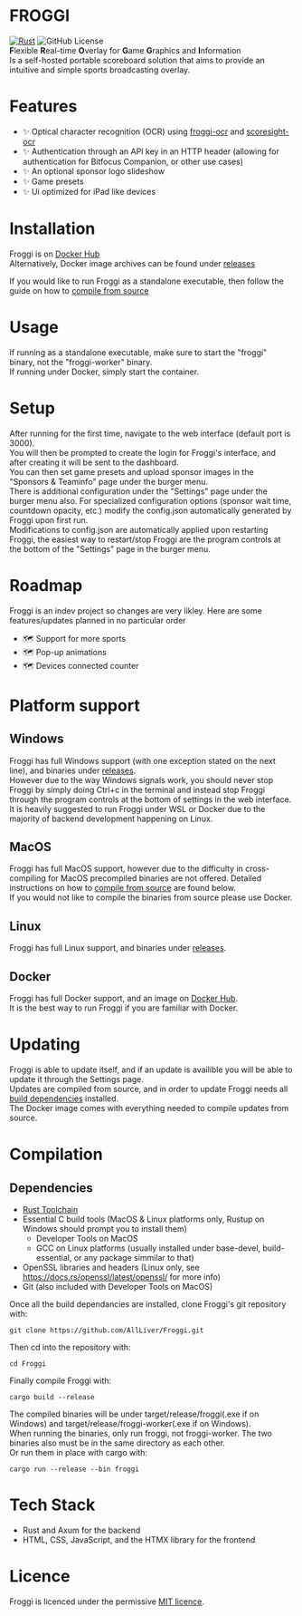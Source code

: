# FROGGI
[![Rust](https://github.com/AllLiver/Froggi/actions/workflows/rust.yml/badge.svg)](https://github.com/AllLiver/Froggi/actions/workflows/rust.yml)
![GitHub License](https://img.shields.io/github/license/allliver/froggi)  
**F**lexible **R**eal-time **O**verlay for **G**ame **G**raphics and **I**nformation  
Is a self-hosted portable scoreboard solution that aims to provide an intuitive and simple sports broadcasting overlay.

# Features
 - ✨ Optical character recognition (OCR) using [froggi-ocr](https://github.com/AllLiver/froggi-ocr) and [scoresight-ocr](https://github.com/locaal-ai/scoresight)
 - ✨ Authentication through an API key in an HTTP header (allowing for authentication for Bitfocus Companion, or other use cases)
 - ✨ An optional sponsor logo slideshow
 - ✨ Game presets
 - ✨ Ui optimized for iPad like devices

# Installation
Froggi is on [Docker Hub](https://hub.docker.com/repository/docker/allliver/froggi/general)  
Alternatively, Docker image archives can be found under [releases](https://github.com/AllLiver/Froggi/releases)  
  
If you would like to run Froggi as a standalone executable, then follow the guide on how to [compile from source](https://github.com/AllLiver/Froggi/tree/main?tab=readme-ov-file#compilation)

# Usage
If running as a standalone executable, make sure to start the "froggi" binary, not the "froggi-worker" binary.  
If running under Docker, simply start the container.  

# Setup
After running for the first time, navigate to the web interface (default port is 3000).  
You will then be prompted to create the login for Froggi's interface, and after creating it will be sent to the dashboard.  
You can then set game presets and upload sponsor images in the "Sponsors & Teaminfo" page under the burger menu.  
There is additional configuration under the "Settings" page under the burger menu also. For specialized configuration options (sponsor wait time, countdown opacity, etc.) modify the config.json automatically generated by Froggi upon first run.  
Modifications to config.json are automatically applied upon restarting Froggi, the easiest way to restart/stop Froggi are the program controls at the bottom of the "Settings" page in the burger menu.  

# Roadmap
Froggi is an indev project so changes are very likley.
Here are some features/updates planned in no particular order
 - 🗺️ Support for more sports
 - 🗺️ Pop-up animations
 - 🗺️ Devices connected counter

# Platform support
## Windows
Froggi has full Windows support (with one exception stated on the next line), and binaries under [releases](https://github.com/AllLiver/Froggi/releases).  
However due to the way Windows signals work, you should never stop Froggi by simply doing Ctrl+c in the terminal and instead stop Froggi through the program controls at the bottom of settings in the web interface.  
It is heavily suggested to run Froggi under WSL or Docker due to the majority of backend development happening on Linux.  

## MacOS
Froggi has full MacOS support, however due to the difficulty in cross-compiling for MacOS precompiled binaries are not offered. Detailed instructions on how to [compile from source](https://github.com/AllLiver/Froggi/tree/main?tab=readme-ov-file#compilation) are found below.  
If you would not like to compile the binaries from source please use Docker.

## Linux
Froggi has full Linux support, and binaries under [releases](https://github.com/AllLiver/Froggi/releases).

## Docker
Froggi has full Docker support, and an image on [Docker Hub](https://hub.docker.com/repository/docker/allliver/froggi/general).  
It is the best way to run Froggi if you are familiar with Docker.  

# Updating
Froggi is able to update itself, and if an update is availible you will be able to update it through the Settings page.  
Updates are compiled from source, and in order to update Froggi needs all [build dependencies](https://github.com/AllLiver/Froggi/tree/main?tab=readme-ov-file#dependencies) installed.  
The Docker image comes with everything needed to compile updates from source.

# Compilation 
## Dependencies
 - [Rust Toolchain](https://rustup.rs)
 - Essential C build tools (MacOS & Linux platforms only, Rustup on Windows should prompt you to install them)
     - Developer Tools on MacOS
     - GCC on Linux platforms (usually installed under base-devel, build-essential, or any package simmilar to that)
 - OpenSSL libraries and headers (Linux only, see https://docs.rs/openssl/latest/openssl/ for more info)
 - Git (also included with Developer Tools on MacOS)

Once all the build dependancies are installed, clone Froggi's git repository with:
```
git clone https://github.com/AllLiver/Froggi.git
```
Then cd into the repository with:
```
cd Froggi
```
Finally compile Froggi with:
```
cargo build --release
```
The compiled binaries will be under target/release/froggi(.exe if on Windows) and target/release/froggi-worker(.exe if on Windows).  
When running the binaries, only run froggi, not froggi-worker. The two binaries also must be in the same directory as each other.  
Or run them in place with cargo with:
```
cargo run --release --bin froggi
```

# Tech Stack
 - Rust and Axum for the backend
 - HTML, CSS, JavaScript, and the HTMX library for the frontend

# Licence
Froggi is licenced under the permissive [MIT licence](https://mit-license.org/).
